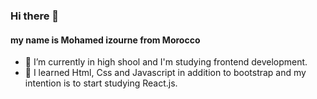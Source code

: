 ### Hi there 👋
#### my name is Mohamed izourne from Morocco

- 🔭 I’m currently in high shool and I'm studying frontend development.
- 🌱 I learned Html, Css and Javascript in addition to bootstrap and my intention is to start studying React.js.
<!--
**mohamedIzoughne/mohamedIzoughne** is a ✨ _special_ ✨ repository because its `README.md` (this file) appears on your GitHub profile.

Here are some ideas to get you started:

- 🔭 I’m currently working on ...
- 🌱 I’m currently learning ...
- 👯 I’m looking to collaborate on ...
- 🤔 I’m looking for help with ...
- 💬 Ask me about ...
- 📫 How to reach me: ...
- 😄 Pronouns: ...
- ⚡ Fun fact: ...
-->
